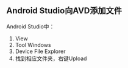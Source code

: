 ## Android Studio向AVD添加文件

Android Studio中：

1. View
2. Tool Windows
3. Device File Explorer
4. 找到相应文件夹，右键Upload

